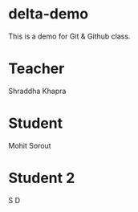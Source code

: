 # delta-demo
This is a demo for Git &amp; Github class.

# Teacher
Shraddha Khapra

# Student 
Mohit Sorout

# Student 2
S D
